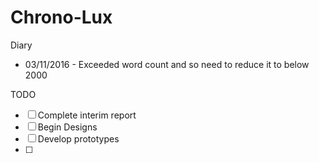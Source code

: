 # Chrono-Lux

Diary

- 03/11/2016 - Exceeded word count and so need to reduce it to below 2000

TODO
- [ ] Complete interim report
- [ ] Begin Designs
- [ ] Develop prototypes
- [ ] 
